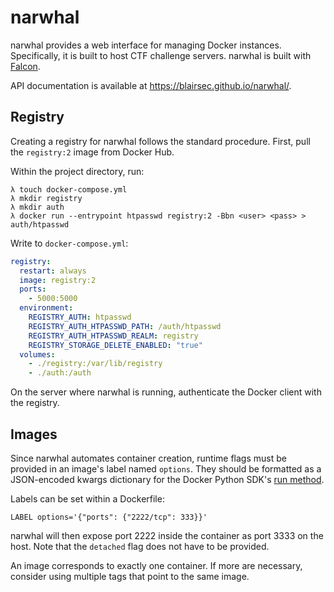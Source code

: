 # narwhal

narwhal provides a web interface for managing Docker instances. Specifically, it is built to host CTF challenge servers. narwhal is built with [Falcon](https://falconframework.org/).

API documentation is available at https://blairsec.github.io/narwhal/.

## Registry
Creating a registry for narwhal follows the standard procedure. First, pull the `registry:2` image from Docker Hub.

Within the project directory, run:
```
λ touch docker-compose.yml
λ mkdir registry
λ mkdir auth
λ docker run --entrypoint htpasswd registry:2 -Bbn <user> <pass> > auth/htpasswd
```

Write to `docker-compose.yml`:
```yml
registry:
  restart: always
  image: registry:2
  ports:
    - 5000:5000
  environment:
    REGISTRY_AUTH: htpasswd
    REGISTRY_AUTH_HTPASSWD_PATH: /auth/htpasswd
    REGISTRY_AUTH_HTPASSWD_REALM: registry
    REGISTRY_STORAGE_DELETE_ENABLED: "true"
  volumes:
    - ./registry:/var/lib/registry
    - ./auth:/auth
```

On the server where narwhal is running, authenticate the Docker client with the registry.

## Images
Since narwhal automates container creation, runtime flags must be provided in an image's label named `options`. They should be formatted as a JSON-encoded kwargs dictionary for the Docker Python SDK's [run method](https://docker-py.readthedocs.io/en/stable/containers.html#docker.models.containers.ContainerCollection.run).

Labels can be set within a Dockerfile:
```
LABEL options='{"ports": {"2222/tcp": 333}}'
```
narwhal will then expose port 2222 inside the container as port 3333 on the host. Note that the `detached` flag does not have to be provided.

An image corresponds to exactly one container. If more are necessary, consider using multiple tags that point to the same image.
